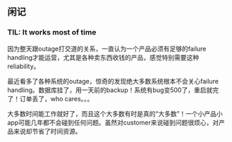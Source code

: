 ## 闲记

### TIL: It works most of time

因为整天跟outage打交道的关系，一直认为一个产品必须有足够的failure handling才能运营，尤其是各种卖东西收钱的产品，感觉特别需要这种reliability。

最近看多了各种系统的outage，惊奇的发现绝大多数系统根本不会关心failure handling。数据库挂了，用一天前的backup！系统有bug变500了，重启就完了！订单丢了，who cares。。。

大多数时间能工作就好了，而且这个大多数有时是真的“大多数”！一个小产品小app可能几年都不会碰到任何问题。虽然对customer来说碰到问题很烦心，对产品来说却节省了时间资源。
